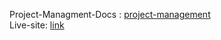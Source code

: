 Project-Managment-Docs : 
                    <a href="https://docs.google.com/document/d/1r7t26im86qEVOtQXk58u-Kwv073Fd3HpP3Il55VMaYA/edit" target="_blank" rel="google-docs">project-management</a> </br>
Live-site: <a href="https://replic-ecommerce.netlify.app/" target="_blank" rel="google-docs">link</a>
